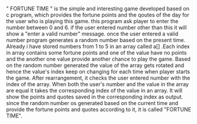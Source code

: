 
 " FORTUNE TIME "  is the simple and interesting game developed based on c program, which provides the fortune points and the qoutes of the day for the user who is playing this game. this program ask player to enter the number between 0 and 6. if the user entered number other than this it will show a "enter a valid number" message. once the user entered a valid number program generates a random number based on the present time. Already i have stored numbers from 1 to 5 in an array called a[] .Each index in array contains some fortune points and one of the value have no points and the another one value provide another chance to play the game. Based on the random number generated the value of the array gets rotated and hence the value's index keep on changing for each time when player starts the game.
After rearrangement, it checks the user entered number with the index of the array. When both the user's number and the value in the array  are equal it takes the corresponding index of the value in an array. It will show the points and quotes saved in the corresponding index as output. since the random number os generated based on the current time and provide the fortune points and quotes according to it, it is called "FORTUNE TIME". 
 
